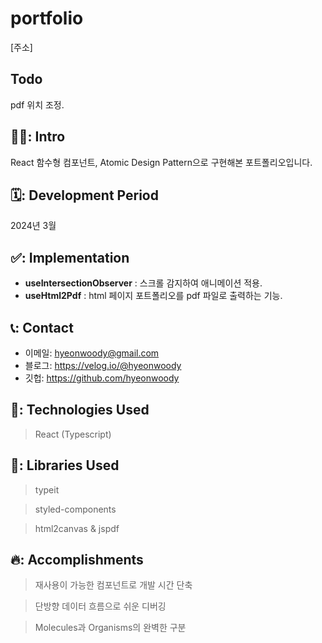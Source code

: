 # portfolio
[주소]

## Todo
pdf 위치 조정.

## 🧑‍💻: Intro
React 함수형 컴포넌트, Atomic Design Pattern으로 구현해본 포트폴리오입니다.


## 🗓️: Development Period
2024년 3월

 ## ✅: Implementation 
- **useIntersectionObserver** : 스크롤 감지하여 애니메이션 적용.
- **useHtml2Pdf** : html 페이지 포트폴리오를 pdf 파일로 출력하는 기능.

## 📞: Contact
- 이메일: hyeonwoody@gmail.com
- 블로그: https://velog.io/@hyeonwoody
- 깃헙: https://github.com/hyeonwoody

## 🧱: Technologies Used
> React (Typescript)

## 📖: Libraries Used
> typeit

> styled-components

> html2canvas & jspdf



## 🔥: Accomplishments
> 재사용이 가능한 컴포넌트로 개발 시간 단축
 
> 단방향 데이터 흐름으로 쉬운 디버깅

> Molecules과 Organisms의 완벽한 구분